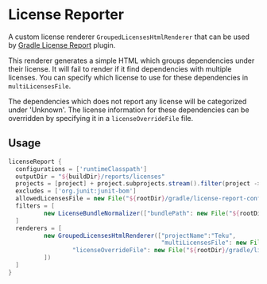 License Reporter
================

A custom license renderer `GroupedLicensesHtmlRenderer` that can be used by [Gradle License Report](https://github.com/jk1/Gradle-License-Report) plugin.

This renderer generates a simple HTML which groups dependencies under their license. It will fail to render if it find dependencies with multiple licenses. You can specify which license to use for these dependencies in `multiLicensesFile`.

The dependencies which does not report any license will be categorized under 'Unknown'. The license information for these dependencies can
be overridden by specifying it in a `licenseOverrideFile` file.

## Usage

```groovy
licenseReport {
  configurations = ['runtimeClasspath']
  outputDir = "${buildDir}/reports/licenses"
  projects = [project] + project.subprojects.stream().filter(project -> !project.name.equals("errorprone-checks")).collect(Collectors.toList())
  excludes = ['org.junit:junit-bom']
  allowedLicensesFile = new File("${rootDir}/gradle/license-report-config/allowed-licenses.json")
  filters = [
          new LicenseBundleNormalizer(["bundlePath": new File("${rootDir}/gradle/license-report-config/license-normalizer.json"), "createDefaultTransformationRules": true])
  ]
  renderers = [
          new GroupedLicensesHtmlRenderer(["projectName":"Teku",
                                           "multiLicensesFile": new File("${rootDir}/gradle/license-report-config/multi-licenses.txt"),
                  "licenseOverrideFile": new File("${rootDir}/gradle/license-report-config/override-licenses.txt")
          ])
  ]
}
```